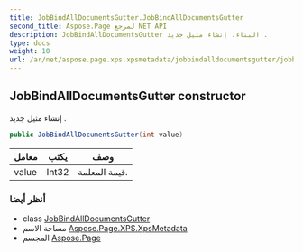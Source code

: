 ```yaml
---
title: JobBindAllDocumentsGutter.JobBindAllDocumentsGutter
second_title: Aspose.Page لمرجع NET API
description: JobBindAllDocumentsGutter البناء. إنشاء مثيل جديد .
type: docs
weight: 10
url: /ar/net/aspose.page.xps.xpsmetadata/jobbindalldocumentsgutter/jobbindalldocumentsgutter/
---
```

## JobBindAllDocumentsGutter constructor

إنشاء مثيل جديد .

```csharp
public JobBindAllDocumentsGutter(int value)
```

| معامل | يكتب | وصف |
| --- | --- | --- |
| value | Int32 | قيمة المعلمة. |

### أنظر أيضا

* class [JobBindAllDocumentsGutter](../)
* مساحة الاسم [Aspose.Page.XPS.XpsMetadata](../../jobbindalldocumentsgutter/)
* المجسم [Aspose.Page](../../../)


